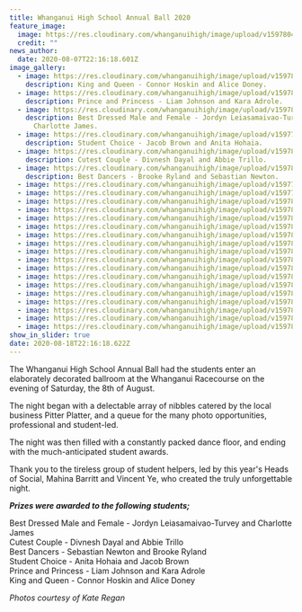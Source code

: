 ```yaml
---
title: Whanganui High School Annual Ball 2020
feature_image:
  image: https://res.cloudinary.com/whanganuihigh/image/upload/v1597804971/News/BALL%20PHOTOS%20by%20Kate%20Regan/117160119_1152006425177404_873728929210209879_o.jpg
  credit: ""
news_author:
  date: 2020-08-07T22:16:18.601Z
image_gallery:
  - image: https://res.cloudinary.com/whanganuihigh/image/upload/v1597804982/News/BALL%20PHOTOS%20by%20Kate%20Regan/king_queen._Kate_Rogan_photo.jpg
    description: King and Queen - Connor Hoskin and Alice Doney.
  - image: https://res.cloudinary.com/whanganuihigh/image/upload/v1597804983/News/BALL%20PHOTOS%20by%20Kate%20Regan/Princess_prince.jpg
    description: Prince and Princess - Liam Johnson and Kara Adrole.
  - image: https://res.cloudinary.com/whanganuihigh/image/upload/v1597804981/News/BALL%20PHOTOS%20by%20Kate%20Regan/best_dressed._Kate_Rogan_photo.jpg
    description: Best Dressed Male and Female - Jordyn Leiasamaivao-Turvey and
      Charlotte James.
  - image: https://res.cloudinary.com/whanganuihigh/image/upload/v1597789638/News/School-Ball-02.jpg
    description: Student Choice - Jacob Brown and Anita Hohaia.
  - image: https://res.cloudinary.com/whanganuihigh/image/upload/v1597804981/News/BALL%20PHOTOS%20by%20Kate%20Regan/cutest_couple_3._Kate_Rogan_photo.jpg
    description: Cutest Couple - Divnesh Dayal and Abbie Trillo.
  - image: https://res.cloudinary.com/whanganuihigh/image/upload/v1597804981/News/BALL%20PHOTOS%20by%20Kate%20Regan/Best_dancers._Kate_Rogan_photo.jpg
    description: Best Dancers - Brooke Ryland and Sebastian Newton.
  - image: https://res.cloudinary.com/whanganuihigh/image/upload/v1597789220/News/School_Ball_04.jpg
  - image: https://res.cloudinary.com/whanganuihigh/image/upload/v1597789275/News/School_Ball_03.jpg
  - image: https://res.cloudinary.com/whanganuihigh/image/upload/v1597804979/News/BALL%20PHOTOS%20by%20Kate%20Regan/117610626_1152012188510161_5030921424940501594_o.jpg
  - image: https://res.cloudinary.com/whanganuihigh/image/upload/v1597804980/News/BALL%20PHOTOS%20by%20Kate%20Regan/117642166_1152007081844005_1941980866158788758_o.jpg
  - image: https://res.cloudinary.com/whanganuihigh/image/upload/v1597804980/News/BALL%20PHOTOS%20by%20Kate%20Regan/117638624_1152010605176986_5892432577152097486_o.jpg
  - image: https://res.cloudinary.com/whanganuihigh/image/upload/v1597804979/News/BALL%20PHOTOS%20by%20Kate%20Regan/117593443_1152010511843662_2780574030863938839_o.jpg
  - image: https://res.cloudinary.com/whanganuihigh/image/upload/v1597804978/News/BALL%20PHOTOS%20by%20Kate%20Regan/117385717_1152011228510257_5443805631674687780_o.jpg
  - image: https://res.cloudinary.com/whanganuihigh/image/upload/v1597804978/News/BALL%20PHOTOS%20by%20Kate%20Regan/117394459_1152007178510662_3281169284977126769_o.jpg
  - image: https://res.cloudinary.com/whanganuihigh/image/upload/v1597804977/News/BALL%20PHOTOS%20by%20Kate%20Regan/117315447_1152010275177019_9076192880568512850_o.jpg
  - image: https://res.cloudinary.com/whanganuihigh/image/upload/v1597804978/News/BALL%20PHOTOS%20by%20Kate%20Regan/117344669_1152007668510613_28104823909627526_o.jpg
  - image: https://res.cloudinary.com/whanganuihigh/image/upload/v1597804976/News/BALL%20PHOTOS%20by%20Kate%20Regan/117310086_1152007228510657_7525420819256228141_o.jpg
  - image: https://res.cloudinary.com/whanganuihigh/image/upload/v1597804976/News/BALL%20PHOTOS%20by%20Kate%20Regan/117308903_1152006628510717_4713817626798660276_o.jpg
  - image: https://res.cloudinary.com/whanganuihigh/image/upload/v1597804974/News/BALL%20PHOTOS%20by%20Kate%20Regan/117264400_1152009021843811_2141596626214413300_o.jpg
  - image: https://res.cloudinary.com/whanganuihigh/image/upload/v1597804974/News/BALL%20PHOTOS%20by%20Kate%20Regan/117262609_1152009871843726_7527640500008341822_o.jpg
  - image: https://res.cloudinary.com/whanganuihigh/image/upload/v1597804973/News/BALL%20PHOTOS%20by%20Kate%20Regan/117206048_1152006711844042_8453622813769512846_o.jpg
  - image: https://res.cloudinary.com/whanganuihigh/image/upload/v1597804971/News/BALL%20PHOTOS%20by%20Kate%20Regan/117089662_1152010308510349_1236110616594653949_o.jpg
  - image: https://res.cloudinary.com/whanganuihigh/image/upload/v1597804971/News/BALL%20PHOTOS%20by%20Kate%20Regan/117199503_1152010348510345_5699165110630057265_o.jpg
  - image: https://res.cloudinary.com/whanganuihigh/image/upload/v1597804980/News/BALL%20PHOTOS%20by%20Kate%20Regan/Ball-Invites.jpg
show_in_slider: true
date: 2020-08-18T22:16:18.622Z
---
```

The Whanganui High School Annual Ball had the students enter an elaborately decorated ballroom at the Whanganui Racecourse on the evening of Saturday, the 8th of August. 

The night began with a delectable array of nibbles catered by the local business Pitter Platter, and a queue for the many photo opportunities, professional and student-led. 

The night was then filled with a constantly packed dance floor, and ending with the much-anticipated student awards.  

Thank you to the tireless group of student helpers, led by this year's Heads of Social, Mahina Barritt and Vincent Ye, who created the truly unforgettable night.

**_Prizes were awarded to the following students;_**  

Best Dressed Male and Female - Jordyn Leiasamaivao-Turvey and Charlotte James  
Cutest Couple - Divnesh Dayal and Abbie Trillo  
Best Dancers - Sebastian Newton and Brooke Ryland  
Student Choice - Anita Hohaia and Jacob Brown   
Prince and Princess - Liam Johnson and Kara Adrole  
King and Queen - Connor Hoskin and Alice Doney

_Photos courtesy of Kate Regan_